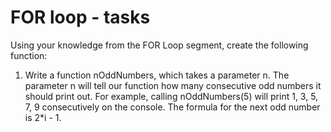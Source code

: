 # FOR loop - tasks

Using your knowledge from the FOR Loop segment, create the following function:

1. Write a function nOddNumbers, which takes a parameter n. The parameter n will tell our function how many consecutive odd numbers it should print out. For example, calling nOddNumbers(5) will print 1, 3, 5, 7, 9 consecutively on the console. The formula for the next odd number is 2*i - 1.